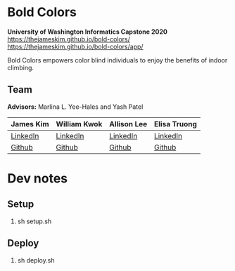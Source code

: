 # Bold Colors
**University of Washington Informatics Capstone 2020**  
https://thejameskim.github.io/bold-colors/  
https://thejameskim.github.io/bold-colors/app/

Bold Colors empowers color blind individuals to enjoy the benefits of indoor climbing.

## Team 
**Advisors:** Marlina L. Yee-Hales and Yash Patel  

| James Kim                                            | William Kwok                                            | Allison Lee                                        | Elisa Truong                                          |
| ---------------------------------------------------- | ------------------------------------------------------- | -------------------------------------------------- | ----------------------------------------------------- |
| [LinkedIn](https://www.linkedin.com/in/thejameskim/) | [LinkedIn](https://www.linkedin.com/in/william-w-kwok/) | [LinkedIn](https://www.linkedin.com/in/allison20/) | [LinkedIn](https://www.linkedin.com/in/elisa-truong/) |
| [Github](https://github.com/thejameskim)             | [Github](https://github.com/kwokwilliam/)               | [Github](https://github.com/alliL)                 | [Github](https://github.com/etruong)                  |

# Dev notes

## Setup 

1. sh setup.sh

## Deploy

1. sh deploy.sh
